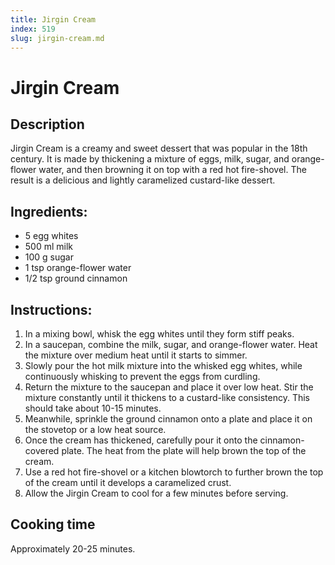 ```yaml
---
title: Jirgin Cream
index: 519
slug: jirgin-cream.md
---
```


# Jirgin Cream

## Description
Jirgin Cream is a creamy and sweet dessert that was popular in the 18th century. It is made by thickening a mixture of eggs, milk, sugar, and orange-flower water, and then browning it on top with a red hot fire-shovel. The result is a delicious and lightly caramelized custard-like dessert.

## Ingredients:
- 5 egg whites
- 500 ml milk
- 100 g sugar
- 1 tsp orange-flower water
- 1/2 tsp ground cinnamon

## Instructions:
1. In a mixing bowl, whisk the egg whites until they form stiff peaks.
2. In a saucepan, combine the milk, sugar, and orange-flower water. Heat the mixture over medium heat until it starts to simmer.
3. Slowly pour the hot milk mixture into the whisked egg whites, while continuously whisking to prevent the eggs from curdling.
4. Return the mixture to the saucepan and place it over low heat. Stir the mixture constantly until it thickens to a custard-like consistency. This should take about 10-15 minutes.
5. Meanwhile, sprinkle the ground cinnamon onto a plate and place it on the stovetop or a low heat source.
6. Once the cream has thickened, carefully pour it onto the cinnamon-covered plate. The heat from the plate will help brown the top of the cream.
7. Use a red hot fire-shovel or a kitchen blowtorch to further brown the top of the cream until it develops a caramelized crust.
8. Allow the Jirgin Cream to cool for a few minutes before serving.

## Cooking time
Approximately 20-25 minutes.